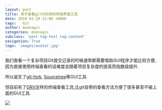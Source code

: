 ```yaml
---
layout: post
title: 用于查看git代码库的终端界面工具
date: 2018-02-20 21:06 +0800
tags:   Git
author: moonagic
categories: moonagic
subclass: 'post tag-test tag-content'
navigation: True
logo: 'images/avatar.jpg'
---
```


我们查看一个复杂项目Git提交记录的时候通常都需要借助GUI程序才能比较方便,因为直接使用终端查看的话难度会随着项目复杂度的提高而指数级提升.

所以诞生了[git-fork](https://git-fork.com), [Sourcetree](https://www.sourcetreeapp.com)等GUI工具.

但目前有了[GRV](https://github.com/rgburke/grv)这样的终端查看工具,比git自带的查看方法方便了很多甚至不输上面的GUI工具.

![](https://cdn.agic.io/images/2018/02/grv.png)
